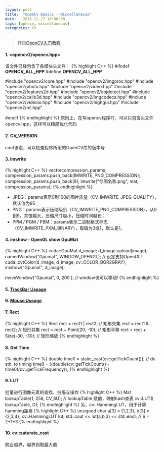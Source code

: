 ```yaml
---
layout: post
title:  "OpenCV Basics - Miscellaneous"
date:   2016-12-27 16:00:00
tags: [opencv, miscellaneous]
categories: CV
---
```


> 转自[OpenCV入门教程](http://blog.csdn.net/poem_qianmo/article/details/19925819)

#### 1. <opencv2/opencv.hpp>
该文件已经包含了各模块头文件：
{% highlight C++ %}
#ifndef __OPENCV_ALL_HPP__
#define __OPENCV_ALL_HPP__

#include "opencv2/core.hpp"
#include "opencv2/imgproc.hpp"
#include "opencv2/photo.hpp"
#include "opencv2/video.hpp"
#include "opencv2/features2d.hpp"
#include "opencv2/objdetect.hpp"
#include "opencv2/calib3d.hpp"
#include "opencv2/imgcodecs.hpp"
#include "opencv2/videoio.hpp"
#include "opencv2/highgui.hpp"
#include "opencv2/ml.hpp"

#endif
{% endhighlight %}
原则上，在写opencv程序时，可以只包含头文件opencv.hpp，这样可以精简优化代码

#### 2. CV_VERSION
cout该宏，可以检查程序所用的OpenCV库的版本号

#### 3. imwrite
{% highlight C++ %}
vector<int>compression_params;
compression_params.push_back(IMWRITE_PNG_COMPRESSION);
compression_params.push_back(9);
imwrite("存图名称.png", mat, compression_params);
{% endhighlight %}
* JPEG：params表示0到100的图片质量（CV_IMWRITE_JPEG_QUALITY），默认值为95
* PNG：params表示压缩级别（CV_IMWRITE_PNG_COMPRESSION），从0到9，其值越大，压缩尺寸越小，压缩时间越长；
* PPM / PGM / PBM：params表示二进制格式标志（CV_IMWRITE_PXM_BINARY），取值为0或1，默认是1。

#### 4. imshow - OpenGL show GpuMat
{% highlight C++ %}
cuda::GpuMat d_image;
d_image.upload(image);
namedWindow("Gpumat", WINDOW_OPENGL);  // 设定支持OpenGL!
cuda::cvtColor(d_image, d_image, cv::COLOR_BGR2GRAY);
imshow("Gpumat", d_image);

moveWindow("Gpumat", 0, 200 );  // window也可以移动!
{% endhighlight %}

#### 5. [TrackBar Useage](https://github.com/wykvictor/OpenCV3-Intro-Example/blob/master/chapter3/17_CreateTrackbar/17_CreateTrackbar.cpp#L97)

#### 6. [Mouse Useage](https://github.com/wykvictor/OpenCV3-Intro-Example/blob/master/chapter3/18_UseMouse/18_UseMouse.cpp#L58)

#### 7. Rect
{% highlight C++ %}
Rect rect = rect1 | rect2;  // 矩形交集
rect = rect1 & rect2;  // 矩形并集
rect = rect + Point(20, -10);  // 矩形平移
rect = rect + Size(-30, -30);  // 矩形缩放
{% endhighlight %}

#### 8. Get Time
{% highlight C++ %}
double time0 = static_cast<double>(cv::getTickCount());
// do sth. to timing
time0 = ((double)cv::getTickCount() - time0)/cv::getTickFrequency();
{% endhighlight %}

#### 9. LUT
批量进行图像元素的查找、扫描与操作
{% highlight C++ %}
Mat lookupTable(1, 256, CV_8U);
// lookupTable 赋值，映射hash查表
cv::LUT(I, lookupTable, O);
{% endhighlight %}
另，cv::HammingLUT，用于计算hamming距离
{% highlight C++ %}
unsigned char a[3] = {1,2,3}, b[3] = {2,3,4};
cv::HammingLUT lut;
std::cout << lut(a,b,3) << std::endl;  // 6 = 2+1+3
{% endhighlight %}

#### 10. cv::saturate_cast<uchar>
防止越界，越界则取最大值
